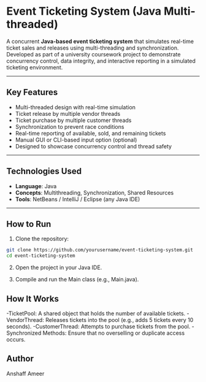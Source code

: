 # Event Ticketing System (Java Multi-threaded)

A concurrent **Java-based event ticketing system** that simulates real-time ticket sales and releases using multi-threading and synchronization. Developed as part of a university coursework project to demonstrate concurrency control, data integrity, and interactive reporting in a simulated ticketing environment.

---

## Key Features

- Multi-threaded design with real-time simulation
- Ticket release by multiple vendor threads
- Ticket purchase by multiple customer threads
- Synchronization to prevent race conditions
- Real-time reporting of available, sold, and remaining tickets
- Manual GUI or CLI-based input option (optional)
- Designed to showcase concurrency control and thread safety

---

## Technologies Used

- **Language**: Java
- **Concepts**: Multithreading, Synchronization, Shared Resources
- **Tools**: NetBeans / IntelliJ / Eclipse (any Java IDE)

---

## How to Run

1. Clone the repository:
```bash
git clone https://github.com/yourusername/event-ticketing-system.git
cd event-ticketing-system
```
2. Open the project in your Java IDE.

3. Compile and run the Main class (e.g., Main.java).

## How It Works

-TicketPool: A shared object that holds the number of available tickets.
-VendorThread: Releases tickets into the pool (e.g., adds 5 tickets every 10 seconds).
-CustomerThread: Attempts to purchase tickets from the pool.
-Synchronized Methods: Ensure that no overselling or duplicate access occurs.

## Author
Anshaff Ameer


